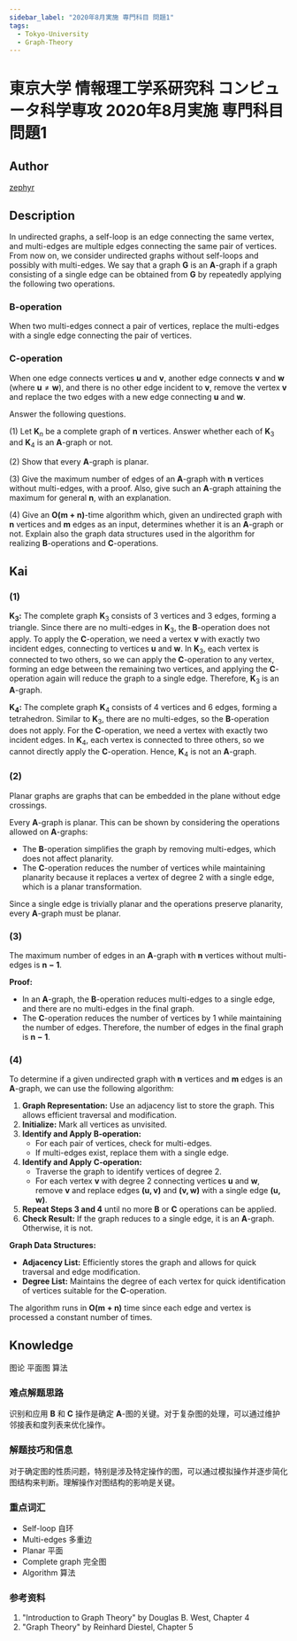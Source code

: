 ```yaml
---
sidebar_label: "2020年8月実施 専門科目 問題1"
tags:
  - Tokyo-University
  - Graph-Theory
---
```

# 東京大学 情報理工学系研究科 コンピュータ科学専攻 2020年8月実施 専門科目 問題1

## **Author**
[zephyr](https://inshi-notes.zephyr-zdz.space/)

## **Description**
In undirected graphs, a self-loop is an edge connecting the same vertex, and multi-edges are multiple edges connecting the same pair of vertices. From now on, we consider undirected graphs without self-loops and possibly with multi-edges. We say that a graph $\mathbf{G}$ is an $\mathbf{A}$-graph if a graph consisting of a single edge can be obtained from $\mathbf{G}$ by repeatedly applying the following two operations.

### B-operation

When two multi-edges connect a pair of vertices, replace the multi-edges with a single edge connecting the pair of vertices.

### C-operation

When one edge connects vertices $\mathbf{u}$ and $\mathbf{v}$, another edge connects $\mathbf{v}$ and $\mathbf{w}$ (where $\mathbf{u} \neq \mathbf{w}$), and there is no other edge incident to $\mathbf{v}$, remove the vertex $\mathbf{v}$ and replace the two edges with a new edge connecting $\mathbf{u}$ and $\mathbf{w}$.

Answer the following questions.

(1) Let $\mathbf{K}_n$ be a complete graph of $\mathbf{n}$ vertices. Answer whether each of $\mathbf{K}_3$ and $\mathbf{K}_4$ is an $\mathbf{A}$-graph or not.

(2) Show that every $\mathbf{A}$-graph is planar.

(3) Give the maximum number of edges of an $\mathbf{A}$-graph with $\mathbf{n}$ vertices without multi-edges, with a proof. Also, give such an $\mathbf{A}$-graph attaining the maximum for general $\mathbf{n}$, with an explanation.

(4) Give an $\mathbf{O(m + n)}$-time algorithm which, given an undirected graph with $\mathbf{n}$ vertices and $\mathbf{m}$ edges as an input, determines whether it is an $\mathbf{A}$-graph or not. Explain also the graph data structures used in the algorithm for realizing $\mathbf{B}$-operations and $\mathbf{C}$-operations.

## **Kai**
### (1)

**$\mathbf{K}_3$:**
The complete graph $\mathbf{K}_3$ consists of 3 vertices and 3 edges, forming a triangle. Since there are no multi-edges in $\mathbf{K}_3$, the $\mathbf{B}$-operation does not apply. To apply the $\mathbf{C}$-operation, we need a vertex $\mathbf{v}$ with exactly two incident edges, connecting to vertices $\mathbf{u}$ and $\mathbf{w}$. In $\mathbf{K}_3$, each vertex is connected to two others, so we can apply the $\mathbf{C}$-operation to any vertex, forming an edge between the remaining two vertices, and applying the $\mathbf{C}$-operation again will reduce the graph to a single edge. Therefore, $\mathbf{K}_3$ is an $\mathbf{A}$-graph.

**$\mathbf{K}_4$:**
The complete graph $\mathbf{K}_4$ consists of 4 vertices and 6 edges, forming a tetrahedron. Similar to $\mathbf{K}_3$, there are no multi-edges, so the $\mathbf{B}$-operation does not apply. For the $\mathbf{C}$-operation, we need a vertex with exactly two incident edges. In $\mathbf{K}_4$, each vertex is connected to three others, so we cannot directly apply the $\mathbf{C}$-operation. Hence, $\mathbf{K}_4$ is not an $\mathbf{A}$-graph.

### (2)

Planar graphs are graphs that can be embedded in the plane without edge crossings.

Every $\mathbf{A}$-graph is planar. This can be shown by considering the operations allowed on $\mathbf{A}$-graphs:

- The $\mathbf{B}$-operation simplifies the graph by removing multi-edges, which does not affect planarity.
- The $\mathbf{C}$-operation reduces the number of vertices while maintaining planarity because it replaces a vertex of degree 2 with a single edge, which is a planar transformation.

Since a single edge is trivially planar and the operations preserve planarity, every $\mathbf{A}$-graph must be planar.

### (3)

The maximum number of edges in an $\mathbf{A}$-graph with $\mathbf{n}$ vertices without multi-edges is $\mathbf{n-1}$.

**Proof:**
- In an $\mathbf{A}$-graph, the $\mathbf{B}$-operation reduces multi-edges to a single edge, and there are no multi-edges in the final graph.
- The $\mathbf{C}$-operation reduces the number of vertices by 1 while maintaining the number of edges. Therefore, the number of edges in the final graph is $\mathbf{n-1}$.

### (4)

To determine if a given undirected graph with $\mathbf{n}$ vertices and $\mathbf{m}$ edges is an $\mathbf{A}$-graph, we can use the following algorithm:

1. **Graph Representation:** Use an adjacency list to store the graph. This allows efficient traversal and modification.
2. **Initialize:** Mark all vertices as unvisited.
3. **Identify and Apply $\mathbf{B}$-operation:**
   - For each pair of vertices, check for multi-edges.
   - If multi-edges exist, replace them with a single edge.
4. **Identify and Apply $\mathbf{C}$-operation:**
   - Traverse the graph to identify vertices of degree 2.
   - For each vertex $\mathbf{v}$ with degree 2 connecting vertices $\mathbf{u}$ and $\mathbf{w}$, remove $\mathbf{v}$ and replace edges $\mathbf{(u,v)}$ and $\mathbf{(v,w)}$ with a single edge $\mathbf{(u,w)}$.
5. **Repeat Steps 3 and 4** until no more $\mathbf{B}$ or $\mathbf{C}$ operations can be applied.
6. **Check Result:** If the graph reduces to a single edge, it is an $\mathbf{A}$-graph. Otherwise, it is not.

**Graph Data Structures:**
- **Adjacency List:** Efficiently stores the graph and allows for quick traversal and edge modification.
- **Degree List:** Maintains the degree of each vertex for quick identification of vertices suitable for the $\mathbf{C}$-operation.

The algorithm runs in $\mathbf{O(m + n)}$ time since each edge and vertex is processed a constant number of times.

## **Knowledge**

图论 平面图 算法

### 难点解题思路

识别和应用 $\mathbf{B}$ 和 $\mathbf{C}$ 操作是确定 $\mathbf{A}$-图的关键。对于复杂图的处理，可以通过维护邻接表和度列表来优化操作。

### 解题技巧和信息

对于确定图的性质问题，特别是涉及特定操作的图，可以通过模拟操作并逐步简化图结构来判断。理解操作对图结构的影响是关键。

### 重点词汇

- Self-loop 自环
- Multi-edges 多重边
- Planar 平面
- Complete graph 完全图
- Algorithm 算法

### 参考资料

1. "Introduction to Graph Theory" by Douglas B. West, Chapter 4
2. "Graph Theory" by Reinhard Diestel, Chapter 5

